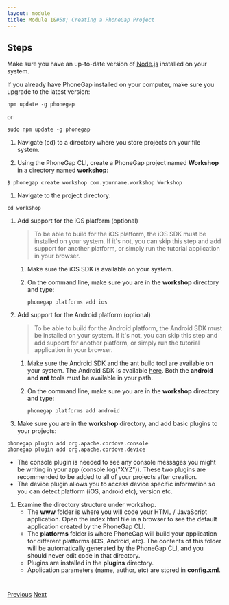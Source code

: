 ```yaml
---
layout: module
title: Module 1&#58; Creating a PhoneGap Project
---
```

## Steps

Make sure you have an up-to-date version of [Node.js](http://nodejs.org/) installed on your system.

If you already have PhoneGap installed on your computer, make sure you upgrade to the latest version:

  ````
  npm update -g phonegap
  ````

  or

  ````
  sudo npm update -g phonegap
  ````

1. Navigate (cd) to a directory where you store projects on your file system.

1. Using the PhoneGap CLI, create a PhoneGap project named **Workshop** in a directory named **workshop**:

```
$ phonegap create workshop com.yourname.workshop Workshop
```

1. Navigate to the project directory:

  ```
  cd workshop
  ```

1. Add support for the iOS platform (optional)

    > To be able to build for the iOS platform, the iOS SDK must be installed on your system. If it's not, 
    you can skip this step and add support for another platform, or simply run the tutorial application in your 
    browser.
    1. Make sure the iOS SDK is available on your system.
    2. On the command line, make sure you are in the **workshop** directory and type: 
                  
                  
                                
        ```
        phonegap platforms add ios
        ```
        
1. Add support for the Android platform (optional)
    > To be able to build for the Android platform, the Android SDK must be installed on your system. If it's not, 
    you can skip this step and add support for another platform, or simply run the tutorial application in your browser.
    1. Make sure the Android SDK and the ant build tool are available on your system. The Android SDK is available 
    [here](http://developer.android.com/sdk). Both the **android** and **ant** tools must be available in your path.
    2. On the command line, make sure you are in the **workshop** directory and type:

        ```
        phonegap platforms add android
        ```

1. Make sure you are in the **workshop** directory, and add basic plugins to your projects:

  ```
  phonegap plugin add org.apache.cordova.console
  phonegap plugin add org.apache.cordova.device

  ```
  
  * The console plugin is needed to see any console messages you might be writing in your app (console.log("XYZ")). These two plugins are recommended to be added to all of your projects after creation. 
  * The device plugin allows you to access device specific information so you can detect platform (iOS, android etc), version etc. 
  
1. Examine the directory structure under workshop.
    - The **www** folder is where you will code your HTML / JavaScript application. Open the index.html file in a 
    browser to see the default application created by the PhoneGap CLI.
    - The **platforms** folder is where PhoneGap will build your application for different platforms (iOS, Android, 
    etc). The contents of this folder will be automatically generated by the PhoneGap CLI, 
    and you should never edit code in that directory.
    - Plugins are installed in the **plugins** directory.
    - Application parameters (name, author, etc) are stored in **config.xml**. 


<div class="row" style="margin-top:40px;">
<div class="col-sm-12">
<a href="index.html" class="btn btn-default"><i class="glyphicon glyphicon-chevron-left"></i> Previous</a>
<a href="build-project.html" class="btn btn-default pull-right">Next <i class="glyphicon
glyphicon-chevron-right"></i></a>
</div>
</div>

